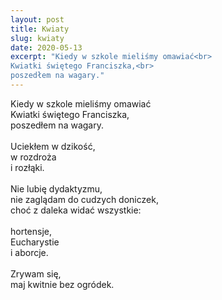```yaml
---
layout: post
title: Kwiaty
slug: kwiaty
date: 2020-05-13
excerpt: "Kiedy w szkole mieliśmy omawiać<br>
Kwiatki świętego Franciszka,<br>
poszedłem na wagary."
---
```

Kiedy w szkole mieliśmy omawiać<br>
Kwiatki świętego Franciszka,<br>
poszedłem na wagary.<br>
<br>
Uciekłem w dzikość,<br>
w rozdroża<br>
i rozłąki.<br>
<br>
Nie lubię dydaktyzmu,<br>
nie zaglądam do cudzych doniczek,<br>
choć z daleka widać wszystkie:<br>
<br>
hortensje,<br>
Eucharystie<br>
i aborcje.<br>
<br>
Zrywam się,<br>
maj kwitnie bez ogródek.
